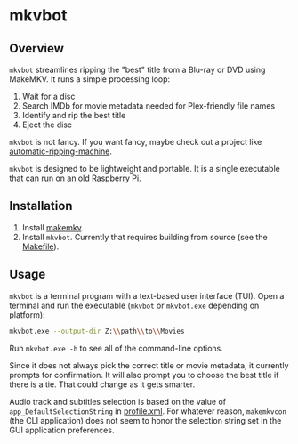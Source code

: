 # mkvbot

## Overview

`mkvbot` streamlines ripping the "best" title from a Blu-ray or DVD using
MakeMKV. It runs a simple processing loop:

1. Wait for a disc
1. Search IMDb for movie metadata needed for Plex-friendly file names
1. Identify and rip the best title
1. Eject the disc

`mkvbot` is not fancy. If you want fancy, maybe check out a project like
[automatic-ripping-machine](https://github.com/automatic-ripping-machine/automatic-ripping-machine).

`mkvbot` is designed to be lightweight and portable. It is a single executable
that can run on an old Raspberry Pi.

## Installation

1. Install [makemkv](https://makemkv.com/).
1. Install `mkvbot`. Currently that requires building from source (see the [Makefile](Makefile)).

## Usage

`mkvbot` is a terminal program with a text-based user interface (TUI). Open a
terminal and run the executable (`mkvbot` or `mkvbot.exe` depending on
platform):

```sh
mkvbot.exe --output-dir Z:\\path\\to\\Movies
```

Run `mkvbot.exe -h` to see all of the command-line options.

Since it does not always pick the correct title or movie metadata, it currently
prompts for confirmation. It will also prompt you to choose the best title if
there is a tie. That could change as it gets smarter.

Audio track and subtitles selection is based on the value of
`app_DefaultSelectionString` in [profile.xml](profile.xml). For whatever reason,
`makemkvcon` (the CLI application) does not seem to honor the selection string
set in the GUI application preferences.